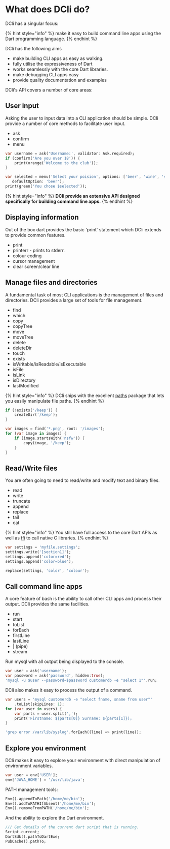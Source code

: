 # What does DCli do?

DCli has a singular focus: 

{% hint style="info" %}
make it easy to build command line apps using the Dart programming language.
{% endhint %}

DCli has the following aims

* make building CLI apps as easy as walking.
* fully utilise the expressiveness of Dart
* works seamlessly with the core Dart libraries.
* make debugging CLI apps easy
* provide quality documentation and examples

DCli's API covers a number of core areas:

## User input

Asking the user to input data into a CLI application should be simple. DCli provide a number of core methods to facilitate user input.

* ask
* confirm
* menu

```dart
var username = ask('Username:', validator: Ask.required);
if (confirm('Are you over 18')) {
    print(orange('Welcome to the club'));
}

var selected = menu('Select your poision', options: ['beer', 'wine', 'spirits']
   defaultOption: 'beer');
print(green('You chose $selected'));
```

{% hint style="info" %}
**DCli provide an extensive API designed specifically for building command line apps.**
{% endhint %}

## Displaying information

Out of the box dart provides the basic 'print' statement which DCli extends to provide common features.

* print
* printerr - prints to stderr.
* colour coding
* cursor management
* clear screen/clear line

## Manage files and directories

A fundamental task of most CLI applications is the management of files and directories. DCli provides a large set of tools for file management.

* find
* which
* copy
* copyTree
* move
* moveTree
* delete
* deleteDir
* touch
* exists
* isWritable/isReadable/isExecutable
* isFile
* isLink
* isDirectory
* lastModified

{% hint style="info" %}
DCli ships with the excellent [paths](https://pub.dev/packages/path) package that lets you easily manipulate file paths.
{% endhint %}

```dart
if (!exists('/keep')) {
    createDir('/keep');
}

var images = find('*.png', root: '/images');
for (var image in images) {
    if (image.startsWith('nsfw')) {
        copy(image, '/keep');
    }
}
```

## Read/Write files

You are often going to need to read/write and modify text and binary files.

* read
* write
* truncate
* append
* replace
* tail
* cat

{% hint style="info" %}
You still have full access to the core Dart APIs as well as [ffi](https://dart.dev/guides/libraries/c-interop) to call native C libraries.
{% endhint %}

```dart
var settings = 'myfile.settings';
settings.write('[section1]');
settings.append('color=red');
settings.append('color=blue');

replace(settings, 'color', 'colour');
```

## Call command line apps

A core feature of bash is the ability to call other CLI apps and process their output. DCli provides the same facilities.

* run
* start
* toList
* forEach
* firstLine
* lastLine
* \| \(pipe\)
* stream

Run mysql with all output being displayed to the console.

```dart
var user = ask('username');
var password = ask('password', hidden:true);
'mysql -u $user --password=$password customerdb -e "select 1"'.run;
```

DCli also makes it easy to process the output of a command.

```dart
var users = 'mysql customerdb -e "select fname, sname from user"'
    .toList(skipLines: 1);
for (var user in users) {
    var parts = user.split(',');
    print('Firstname: ${parts[0]} Surname: ${parts[1]});
}

'grep error /var/lib/syslog'.forEach((line) => print(line));
```

## Explore you environment

DCli makes it easy to explore your environment with direct manipulation of environment variables.

```dart
var user = env['USER'];
env['JAVA_HOME'] = '/usr/lib/java';
```

PATH management tools:

```dart
Env().appendToPath('/home/me/bin');
Env().addToPATHIfAbsent('/home/me/bin');
Env().removeFromPATH('/home/me/bin');
```

And the ability to explore the Dart environment.

```dart
/// Get details of the current dart script that is running.
Script.current;
DartSdk().pathToDartExe;
PubCache().pathTo;
```

## 

